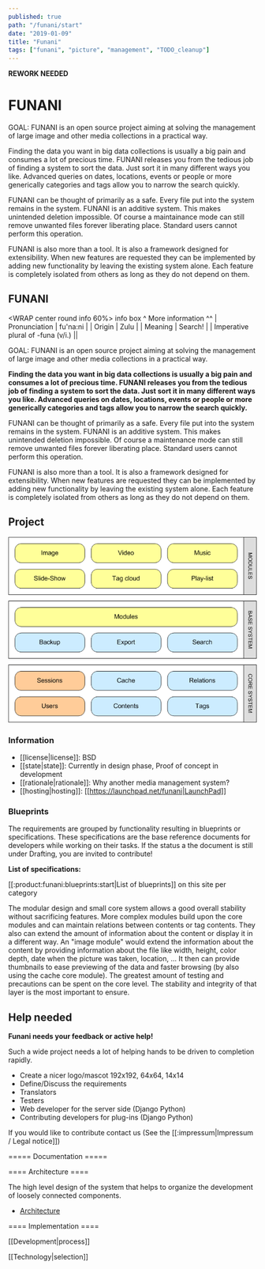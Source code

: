 ```yaml
---
published: true
path: "/funani/start"
date: "2019-01-09"
title: "Funani"
tags: ["funani", "picture", "management", "TODO_cleanup"]
---
```


**REWORK NEEDED**

# FUNANI

GOAL: FUNANI is an open source project aiming at solving the management of large image and other media collections in a practical way.

Finding the data you want in big data collections is usually a big pain and consumes a lot of precious time. FUNANI releases you from the tedious job of finding a system to sort the data. Just sort it in many different ways you like. Advanced queries on dates, locations, events or people or more generically categories and tags allow you to narrow the search quickly.

FUNANI can be thought of primarily as a safe. Every file put into the system remains in the system. FUNANI is an additive system. This makes unintended deletion impossible. Of course a maintainance mode can still remove unwanted files forever liberating place. Standard users cannot perform this operation.

FUNANI is also more than a tool. It is also a framework designed for extensibility. When new features are requested they can be implemented by adding new functionality by leaving the existing system alone. Each feature is completely isolated from others as long as they do not depend on them.

## FUNANI

<WRAP center round info 60%>
info box
^ More information ^^
| Pronunciation  | fu'na:ni |
| Origin         | Zulu |
| Meaning        | Search! |
| Imperative plural of -funa (v/i.) ||
</WRAP>

GOAL: FUNANI is an open source project aiming at solving the management of large image and other media collections in a practical way.

**Finding the data you want in big data collections is usually a big pain and consumes a lot of precious time. FUNANI  releases you from the tedious job of finding a system to sort the data. Just sort it in many different ways you like. Advanced queries on dates, locations, events or people or more generically categories and tags allow you to narrow the search quickly.**

FUNANI can be thought of primarily as a safe. Every file put into the system remains in the system. FUNANI is an additive system. This makes unintended deletion impossible. Of course a maintenance mode can still remove unwanted files forever liberating place. Standard users cannot perform this operation.

FUNANI is also more than a tool. It is also a framework designed for extensibility. When new features are requested they can be implemented by adding new functionality by leaving the existing system alone. Each feature is completely isolated from others as long as they do not depend on them.

## Project

![Modular design of the Funani platform](pics/architecture_modularity.png)

### Information

* [[license|license]]: BSD
* [[state|state]]: Currently in design phase, Proof of concept in development
* [[rationale|rationale]]: Why another media management system?
* [[hosting|hosting]]: [[https://launchpad.net/funani|LaunchPad]]

### Blueprints

The requirements are grouped by functionality resulting in blueprints or specifications. These specifications are the base reference documents for developers while working on their tasks. If the status a the document is still under Drafting, you are invited to contribute!

**List of specifications:**

[[:product:funani:blueprints:start|List of blueprints]] on this site per category

The modular design and small core system allows a good overall stability without sacrificing features. More complex modules build upon the core modules and can maintain relations between contents or tag contents. They also can extend the amount of information about the content or display it in a different way. An "image module" would extend the information about the content by providing information about the file like width, height, color depth, date when the picture was taken, location, ... It then can provide thumbnails to ease previewing of the data and faster browsing (by also using the cache core module). The greatest amount of testing and precautions can be spent on the core level. The stability and integrity of that layer is the most important to ensure.

## Help needed

**Funani needs your feedback or active help!**

Such a wide project needs a lot of helping hands to be driven to completion rapidly.

* Create a nicer logo/mascot 192x192, 64x64, 14x14 
* Define/Discuss the requirements
* Translators
* Testers
* Web developer for the server side (Django Python)
* Contributing developers for plug-ins (Django Python)

If you would like to contribute contact us (See the [[:impressum|Impressum / Legal notice]])

=====  Documentation  =====

====  Architecture  ====

The high level design of the system that helps to organize the development of loosely connected components.

* [Architecture](./architecture)

====  Implementation  ====

[[Development|process]]

[[Technology|selection]]
